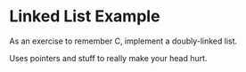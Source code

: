 # Linked List Example

As an exercise to remember C, implement a doubly-linked list.

Uses pointers and stuff to really make your head hurt.
